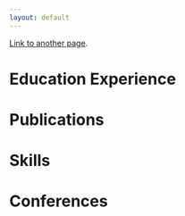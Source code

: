 ```yaml
---
layout: default
---
```

[Link to another page](./another-page.html).

# Education Experience

# Publications

# Skills

# Conferences

